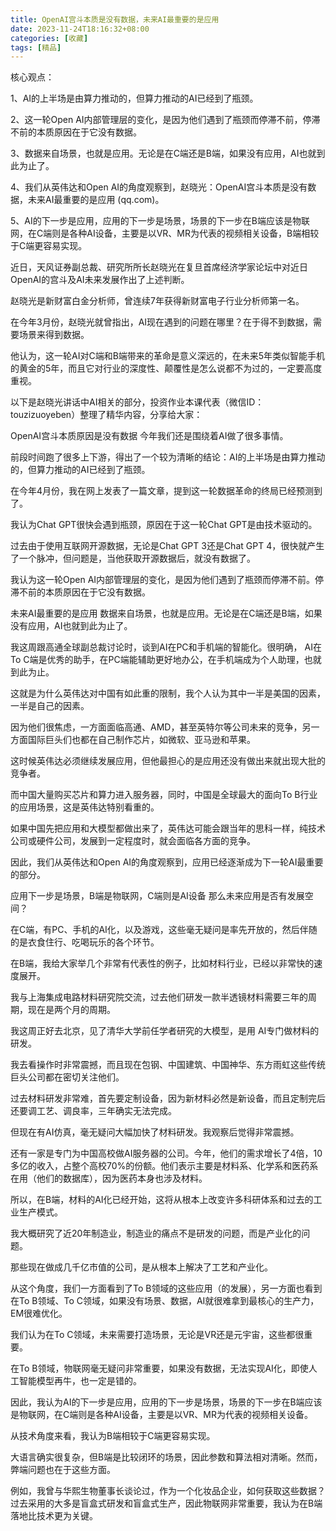 ```yaml
---
title: OpenAI宫斗本质是没有数据，未来AI最重要的是应用
date: 2023-11-24T18:16:32+08:00
categories: [收藏]
tags: [精品]
---
```


核心观点：

1、AI的上半场是由算力推动的，但算力推动的AI已经到了瓶颈。

2、这一轮Open AI内部管理层的变化，是因为他们遇到了瓶颈而停滞不前，停滞不前的本质原因在于它没有数据。

3、数据来自场景，也就是应用。无论是在C端还是B端，如果没有应用，AI也就到此为止了。

4、我们从英伟达和Open AI的角度观察到，赵晓光：OpenAI宫斗本质是没有数据，未来AI最重要的是应用 (qq.com)。

5、AI的下一步是应用，应用的下一步是场景，场景的下一步在B端应该是物联网，在C端则是各种AI设备，主要是以VR、MR为代表的视频相关设备，B端相较于C端更容易实现。

近日，天风证券副总裁、研究所所长赵晓光在复旦首席经济学家论坛中对近日OpenAI的宫斗及AI未来发展作出了上述判断。



赵晓光是新财富白金分析师，曾连续7年获得新财富电子行业分析师第一名。

在今年3月份，赵晓光就曾指出，AI现在遇到的问题在哪里？在于得不到数据，需要场景来得到数据。

他认为，这一轮AI对C端和B端带来的革命是意义深远的，在未来5年类似智能手机的黄金的5年，而且它对行业的深度性、颠覆性是怎么说都不为过的，一定要高度重视。

以下是赵晓光讲话中AI相关的部分，投资作业本课代表（微信ID：touzizuoyeben）整理了精华内容，分享给大家：

OpenAI宫斗本质原因是没有数据
今年我们还是围绕着AI做了很多事情。

前段时间跑了很多上下游，得出了一个较为清晰的结论：AI的上半场是由算力推动的，但算力推动的AI已经到了瓶颈。

在今年4月份，我在网上发表了一篇文章，提到这一轮数据革命的终局已经预测到了。

我认为Chat GPT很快会遇到瓶颈，原因在于这一轮Chat GPT是由技术驱动的。

过去由于使用互联网开源数据，无论是Chat GPT 3还是Chat GPT 4，很快就产生了一个脉冲，但问题是，当他获取开源数据后，就没有数据了。

我认为这一轮Open AI内部管理层的变化，是因为他们遇到了瓶颈而停滞不前。停滞不前的本质原因在于它没有数据。

未来AI最重要的是应用
数据来自场景，也就是应用。无论是在C端还是B端，如果没有应用，AI也就到此为止了。

我这周跟高通全球副总裁讨论时，谈到AI在PC和手机端的智能化。很明确， AI在To C端是优秀的助手，在PC端能辅助更好地办公，在手机端成为个人助理，也就到此为止。

这就是为什么英伟达对中国有如此重的限制，我个人认为其中一半是美国的因素，一半是自己的因素。

因为他们很焦虑，一方面面临高通、AMD，甚至英特尔等公司未来的竞争，另一方面国际巨头们也都在自己制作芯片，如微软、亚马逊和苹果。

这时候英伟达必须继续发展应用，但他最担心的是应用还没有做出来就出现大批的竞争者。

而中国大量购买芯片和算力进入服务器，同时，中国是全球最大的面向To B行业的应用场景，这是英伟达特别看重的。

如果中国先把应用和大模型都做出来了，英伟达可能会跟当年的思科一样，纯技术公司或硬件公司，发展到一定程度时，就会面临各方面的竞争。

因此，我们从英伟达和Open AI的角度观察到，应用已经逐渐成为下一轮AI最重要的部分。

应用下一步是场景，B端是物联网，C端则是AI设备
那么未来应用是否有发展空间？

在C端，有PC、手机的AI化，以及游戏，这些毫无疑问是率先开放的，然后伴随的是衣食住行、吃喝玩乐的各个环节。

在B端，我给大家举几个非常有代表性的例子，比如材料行业，已经以非常快的速度展开。

我与上海集成电路材料研究院交流，过去他们研发一款半透镜材料需要三年的周期，现在是两个月的周期。

我这周正好去北京，见了清华大学前任学者研究的大模型，是用 AI专门做材料的研发。

我去看操作时非常震撼，而且现在包钢、中国建筑、中国神华、东方雨虹这些传统巨头公司都在密切关注他们。

过去材料研发非常难，首先要定制设备，因为新材料必然是新设备，而且定制完后还要调工艺、调良率，三年确实无法完成。

但现在有AI仿真，毫无疑问大幅加快了材料研发。我观察后觉得非常震撼。

还有一家是专门为中国高校做AI服务器的公司。今年，他们的需求增长了4倍，10多亿的收入，占整个高校70%的份额。他们表示主要是材料系、化学系和医药系在用（他们的数据库），因为医药本身也涉及材料。

所以，在B端，材料的AI化已经开始，这将从根本上改变许多科研体系和过去的工业生产模式。

我大概研究了近20年制造业，制造业的痛点不是研发的问题，而是产业化的问题。

那些现在做成几千亿市值的公司，是从根本上解决了工艺和产业化。

从这个角度，我们一方面看到了To B领域的这些应用（的发展），另一方面也看到在To B领域、To C领域，如果没有场景、数据，AI就很难拿到最核心的生产力，EM很难优化。

我们认为在To C领域，未来需要打造场景，无论是VR还是元宇宙，这些都很重要。

在To B领域，物联网毫无疑问非常重要，如果没有数据，无法实现AI化，即使人工智能模型再牛，也一定是错的。

因此，我认为AI的下一步是应用，应用的下一步是场景，场景的下一步在B端应该是物联网，在C端则是各种AI设备，主要是以VR、MR为代表的视频相关设备。

从技术角度来看，我认为B端相较于C端更容易实现。

大语言确实很复杂，但B端是比较闭环的场景，因此参数和算法相对清晰。然而，弊端问题也在于这些方面。

例如，我曾与华熙生物董事长谈论过，作为一个化妆品企业，如何获取这些数据？过去采用的大多是盲盒式研发和盲盒式生产，因此物联网非常重要，我认为在B端落地比技术更为关键。

